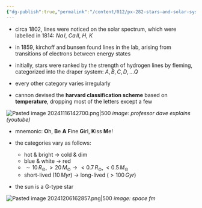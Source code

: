 ```yaml
---
{"dg-publish":true,"permalink":"/content/012/px-282-stars-and-solar-system/term-1-stars/b-spectral-classification/px-282-b1-spectral-classification/","noteIcon":"1","created":"2025-08-27T13:14:15.610+01:00","updated":"2024-12-06T16:32:00.000+00:00"}
---
```


- circa 1802, lines were noticed on the solar spectrum, which were labelled in 1814: $Na\,I$, $Ca\,II$, $H$, $K$
- in 1859, kirchoff and bunsen found lines in the lab, arising from transitions of electrons between energy states

- initially, stars were ranked by the strength of hydrogen lines by fleming, categorized into the draper system: $A, B, C, D,\dots Q$
- every other category varies irregularly

- cannon devised the **harvard classification scheme** based on **temperature**, dropping most of the letters except a few

![Pasted image 20241116142700.png|500](/img/user/pics/Pasted%20image%2020241116142700.png)
*image: professor dave explains (youtube)* 

- mnemonic: **O**h, **B**e **A** **F**ine **G**irl, **K**iss **M**e!

- the categories vary as follows:
	- hot & bright $\to$ cold & dim
	- blue & white $\to$ red
	- $\sim10\,R_{\odot}, >20\,M_{\odot} \to <0.7\,R_{\odot}, <0.5\,M_{\odot}$
	- short-lived ($10\,Myr$) $\to$ long-lived ($>100\,Gyr$)
- the sun is a G-type star

![Pasted image 20241206162857.png|500](/img/user/pics/Pasted%20image%2020241206162857.png)
*image: space fm*

